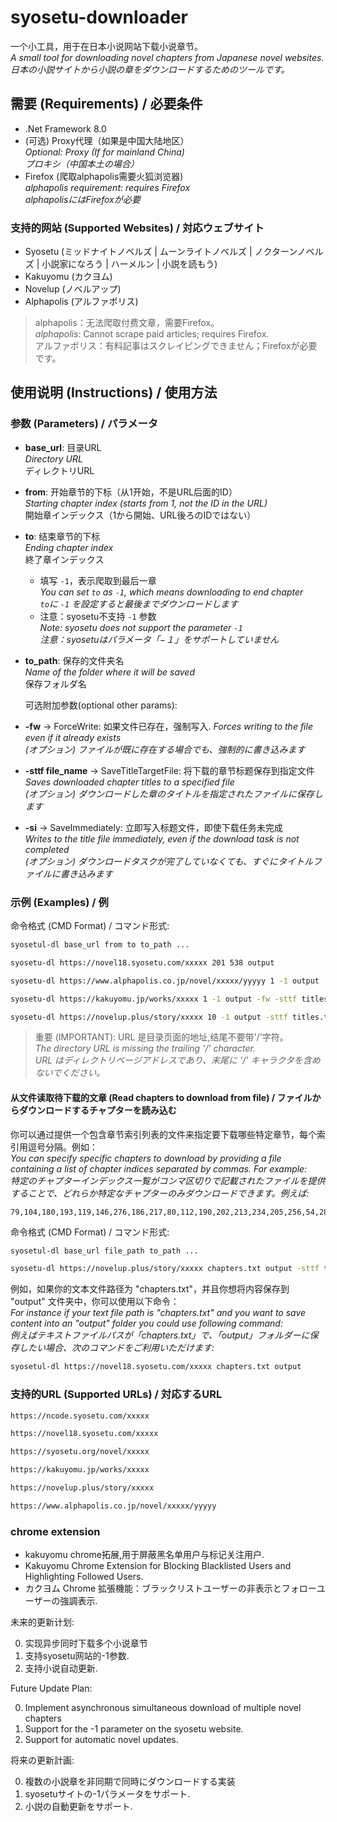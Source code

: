 # syosetu-downloader

一个小工具，用于在日本小说网站下载小说章节。  
*A small tool for downloading novel chapters from Japanese novel websites.*  
*日本の小説サイトから小説の章をダウンロードするためのツールです。*

## 需要 (Requirements) / 必要条件
- .Net Framework 8.0
- (可选) Proxy代理（如果是中国大陆地区）  
  *Optional: Proxy (If for mainland China)*  
  *プロキシ（中国本土の場合）*
- Firefox (爬取alphapolis需要火狐浏览器)  
  *alphapolis requirement: requires Firefox*  
  *alphapolisにはFirefoxが必要*

### 支持的网站 (Supported Websites) / 対応ウェブサイト
- Syosetu (ミッドナイトノベルズ | ムーンライトノベルズ | ノクターンノベルズ | 小説家になろう | ハーメルン | 小説を読もう)
- Kakuyomu (カクヨム)
- Novelup (ノベルアップ)
- Alphapolis (アルファポリス)

> alphapolis：无法爬取付费文章，需要Firefox。  
> _alphapolis_: Cannot scrape paid articles; requires Firefox.  
> アルファポリス：有料記事はスクレイピングできません；Firefoxが必要です。

## 使用说明 (Instructions) / 使用方法

### 参数 (Parameters) / パラメータ
- **base_url**: 目录URL  
  *Directory URL*  
  ディレクトリURL
- **from**: 开始章节的下标（从1开始，不是URL后面的ID）  
  *Starting chapter index (starts from 1, not the ID in the URL)*  
  開始章インデックス（1から開始、URL後ろのIDではない）
- **to**: 结束章节的下标  
  *Ending chapter index*  
  終了章インデックス 
    - 填写 `-1`，表示爬取到最后一章  
      *You can set `to` as `-1`, which means downloading to end chapter*  
      *`to`に `-1` を設定すると最後までダウンロードします*
    - 注意：syosetu不支持 `-1` 参数  
      *Note: syosetu does not support the parameter `-1`*  
      *注意：syosetuはパラメータ「−１」をサポートしていません*
- **to_path**: 保存的文件夹名  
  *Name of the folder where it will be saved*  
  保存フォルダ名
  
  可选附加参数(optional other params):
  
- **-fw** -> ForceWrite: 如果文件已存在，强制写入.
  *Forces writing to the file even if it already exists*  
  *(オプション) ファイルが既に存在する場合でも、強制的に書き込みます*
- **-sttf file_name** -> SaveTitleTargetFile: 将下载的章节标题保存到指定文件  
  *Saves downloaded chapter titles to a specified file*  
  *(オプション) ダウンロードした章のタイトルを指定されたファイルに保存します*
- **-si** -> SaveImmediately: 立即写入标题文件，即使下载任务未完成  
  *Writes to the title file immediately, even if the download task is not completed*  
  *(オプション) ダウンロードタスクが完了していなくても、すぐにタイトルファイルに書き込みます*
  
### 示例 (Examples) / 例

命令格式 (CMD Format) / コマンド形式:
```bash 
syosetul-dl base_url from to to_path ...
```

```bash
syosetu-dl https://novel18.syosetu.com/xxxxx 201 538 output
```

```bash
syosetu-dl https://www.alphapolis.co.jp/novel/xxxxx/yyyyy 1 -1 output 
```

```bash
syosetu-dl https://kakuyomu.jp/works/xxxxx 1 -1 output -fw -sttf titles.txt -si
```

```bash
syosetu-dl https://novelup.plus/story/xxxxx 10 -1 output -sttf titles.txt -fw
```

> 重要 (IMPORTANT): URL 是目录页面的地址,结尾不要带'/'字符。  
> *The directory URL is missing the trailing '/' character.*  
> *URL はディレクトリページアドレスであり、末尾に '/' キャラクタを含めないでください。*

#### 从文件读取待下载的文章 (Read chapters to download from file) / ファイルからダウンロードするチャプターを読み込む
你可以通过提供一个包含章节索引列表的文件来指定要下载哪些特定章节，每个索引用逗号分隔。例如：  
*You can specify specific chapters to download by providing a file containing a list of chapter indices separated by commas. For example:*  
*特定のチャプターインデックス一覧がコンマ区切りで記載されたファイルを提供することで、どれらか特定なチャプターのみダウンロードできます。例えば:*
```textfile.txt:
79,104,180,193,119,146,276,186,217,80,112,190,202,213,234,205,256,54,284...
```

命令格式 (CMD Format) / コマンド形式:
```bash 
syosetul-dl base_url file_path to_path ...
```

```bash
syosetu-dl https://novelup.plus/story/xxxxx chapters.txt output -sttf titles.txt -fw
```

例如，如果你的文本文件路径为 "chapters.txt"，并且你想将内容保存到 "output" 文件夹中，你可以使用以下命令：  
*For instance if your text file path is "chapters.txt" and you want to save content into an "output" folder you could use following command:*  
*例えばテキストファイルパスが「chapters.txt」で、「output」フォルダーに保存したい場合、次のコマンドをご利用いただけます:*
```bash 
syosetul-dl https://novel18.syosetu.com/xxxxx chapters.txt output 
```

### 支持的URL (Supported URLs) / 対応するURL
```bash
https://ncode.syosetu.com/xxxxx

https://novel18.syosetu.com/xxxxx

https://syosetu.org/novel/xxxxx 

https://kakuyomu.jp/works/xxxxx 

https://novelup.plus/story/xxxxx 

https://www.alphapolis.co.jp/novel/xxxxx/yyyyy
```

### chrome extension
- kakuyomu chrome拓展,用于屏蔽黑名单用户与标记关注用户.
- Kakuyomu Chrome Extension for Blocking Blacklisted Users and Highlighting Followed Users.
- カクヨム Chrome 拡張機能：ブラックリストユーザーの非表示とフォローユーザーの強調表示.

未来的更新计划: 

0. 实现异步同时下载多个小说章节
1. 支持syosetu网站的-1参数.
2. 支持小说自动更新.

Future Update Plan:

0. Implement asynchronous simultaneous download of multiple novel chapters
1. Support for the -1 parameter on the syosetu website.
2. Support for automatic novel updates.

将来の更新計画:

0. 複数の小説章を非同期で同時にダウンロードする実装
1. syosetuサイトの-1パラメータをサポート.
2. 小説の自動更新をサポート.


